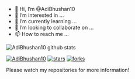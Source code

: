 - 👋 Hi, I’m @AdiBhushan10
- 👀 I’m interested in ...
- 🌱 I’m currently learning ...
- 💞️ I’m looking to collaborate on ...
- 📫 How to reach me ...

<!---
AdiBhushan10/AdiBhushan10 is a ✨ special ✨ repository because its `README.md` (this file) appears on your GitHub profile.
You can click the Preview link to take a look at your changes.
--->

![AdiBhushan10 github stats](https://github-readme-stats.vercel.app/api?username=AdiBhushan10&show_icons=true&theme=buefy&count_private=true)  

[![AdiBhushan10](https://img.shields.io/static/v1?label=AdiBhushan10&message=Ignareo&color=green&logo=github)](https://github.com/AdiBhushan10)
[![stars](https://img.shields.io/github/stars/AdiBhushan10/Ignareo?style=social)](https://github.com/AdiBhushan10)
[![forks](https://img.shields.io/github/forks/AdiBhushan10/Ignareo?style=social)](https://github.com/AdiBhushan10)

Please watch my repositories for more information!

